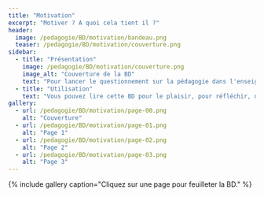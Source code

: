 ```yaml
---
title: "Motivation"
excerpt: "Motiver ? A quoi cela tient il ?"
header:
  image: /pedagogie/BD/motivation/bandeau.png
  teaser: /pedagogie/BD/motivation/couverture.png
sidebar:
  - title: "Présentation"
    image: /pedagogie/BD/motivation/couverture.png
    image_alt: "Couverture de la BD"
    text: "Pour lancer le questionnement sur la pédagogie dans l'enseignement supérieur"
  - title: "Utilisation"
    text: "Vous pouvez lire cette BD pour le plaisir, pour réfléchir, dans des ateliers de formation, pour sensibiliser, ..."
gallery:
  - url: /pedagogie/BD/motivation/page-00.png
    alt: "Couverture"
  - url: /pedagogie/BD/motivation/page-01.png
    alt: "Page 1"
  - url: /pedagogie/BD/motivation/page-02.png
    alt: "Page 2"
  - url: /pedagogie/BD/motivation/page-03.png
    alt: "Page 3"
---
```


{% include gallery caption="Cliquez sur une page pour feuilleter la BD." %}


